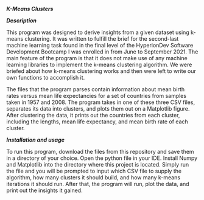***K-Means Clusters***

***Description***

This program was designed to derive insights from a given dataset using k-means clustering. It was written to fulfill the brief for the second-last machine learning task found in the final level of the HyperionDev Software Development Bootcamp I was enrolled in from June to September 2021. The main feature of the program is that it does not make use of any machine learning libraries to implement the k-means clustering algorithm. We were briefed about how k-means clustering works and then were left to write our own functions to accomplish it.

The files that the program parses contain information about mean birth rates versus mean life expectancies for a set of countries from samples taken in 1957 and 2008. The program takes in one of these three CSV files, separates its data into clusters, and plots them out on a Matplotlib figure. After clustering the data, it prints out the countries from each cluster, including the lengths, mean life expectancy, and mean birth rate of each cluster.

***Installation and usage***

To run this program, download the files from this repository and save them in a directory of your choice. Open the python file in your IDE. Install Numpy and Matplotlib into the directory where this project is located. Simply run the file and you will be prompted to input which CSV file to supply the algorithm, how many clusters it should build, and how many k-means iterations it should run. After that, the program will run, plot the data, and print out the insights it gained.
